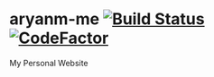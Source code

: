 # aryanm-me [![Build Status](https://travis-ci.org/aryan-02/aryanm-me.svg?branch=master)](https://travis-ci.org/aryan-02/aryanm-me)[![CodeFactor](https://www.codefactor.io/repository/github/aryan-02/aryanm-me/badge)](https://www.codefactor.io/repository/github/aryan-02/aryanm-me)
My Personal Website
